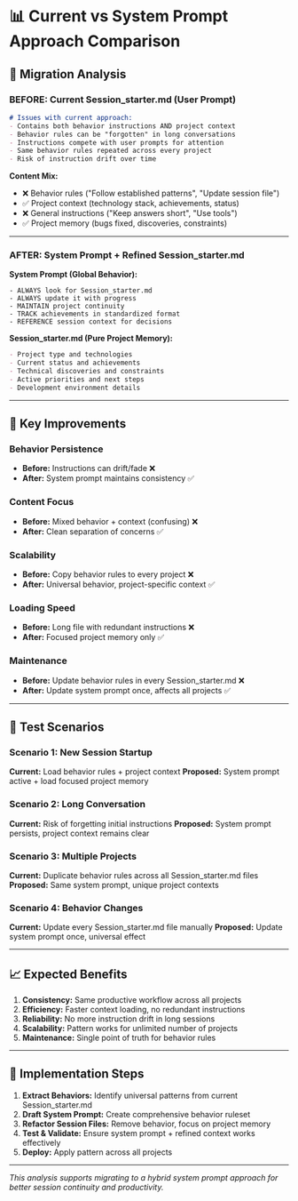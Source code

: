 # 📊 Current vs System Prompt Approach Comparison

## 🔄 **Migration Analysis**

### **BEFORE: Current Session_starter.md (User Prompt)**
```markdown
# Issues with current approach:
- Contains both behavior instructions AND project context
- Behavior rules can be "forgotten" in long conversations
- Instructions compete with user prompts for attention
- Same behavior rules repeated across every project
- Risk of instruction drift over time
```

**Content Mix:**
- ❌ Behavior rules ("Follow established patterns", "Update session file")
- ✅ Project context (technology stack, achievements, status)
- ❌ General instructions ("Keep answers short", "Use tools")
- ✅ Project memory (bugs fixed, discoveries, constraints)

---

### **AFTER: System Prompt + Refined Session_starter.md**

**System Prompt (Global Behavior):**
```
- ALWAYS look for Session_starter.md
- ALWAYS update it with progress
- MAINTAIN project continuity
- TRACK achievements in standardized format
- REFERENCE session context for decisions
```

**Session_starter.md (Pure Project Memory):**
```markdown
- Project type and technologies
- Current status and achievements
- Technical discoveries and constraints
- Active priorities and next steps
- Development environment details
```

---

## 🎯 **Key Improvements**

### **Behavior Persistence**
- **Before:** Instructions can drift/fade ❌
- **After:** System prompt maintains consistency ✅

### **Content Focus**
- **Before:** Mixed behavior + context (confusing) ❌
- **After:** Clean separation of concerns ✅

### **Scalability**
- **Before:** Copy behavior rules to every project ❌
- **After:** Universal behavior, project-specific context ✅

### **Loading Speed**
- **Before:** Long file with redundant instructions ❌
- **After:** Focused project memory only ✅

### **Maintenance**
- **Before:** Update behavior rules in every Session_starter.md ❌
- **After:** Update system prompt once, affects all projects ✅

---

## 🧪 **Test Scenarios**

### **Scenario 1: New Session Startup**
**Current:** Load behavior rules + project context
**Proposed:** System prompt active + load focused project memory

### **Scenario 2: Long Conversation**
**Current:** Risk of forgetting initial instructions
**Proposed:** System prompt persists, project context remains clear

### **Scenario 3: Multiple Projects**
**Current:** Duplicate behavior rules across all Session_starter.md files
**Proposed:** Same system prompt, unique project contexts

### **Scenario 4: Behavior Changes**
**Current:** Update every Session_starter.md file manually
**Proposed:** Update system prompt once, universal effect

---

## 📈 **Expected Benefits**

1. **Consistency:** Same productive workflow across all projects
2. **Efficiency:** Faster context loading, no redundant instructions
3. **Reliability:** No more instruction drift in long sessions
4. **Scalability:** Pattern works for unlimited number of projects
5. **Maintenance:** Single point of truth for behavior rules

---

## 🚧 **Implementation Steps**

1. **Extract Behaviors:** Identify universal patterns from current Session_starter.md
2. **Draft System Prompt:** Create comprehensive behavior ruleset
3. **Refactor Session Files:** Remove behavior, focus on project memory
4. **Test & Validate:** Ensure system prompt + refined context works effectively
5. **Deploy:** Apply pattern across all projects

---

*This analysis supports migrating to a hybrid system prompt approach for better session continuity and productivity.*
